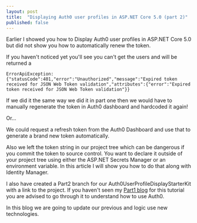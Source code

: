 ```yaml
---
layout: post
title:  "Displaying Auth0 user profiles in ASP.NET Core 5.0 (part 2)"
published: false
---
```

Earlier I showed you how to Display Auth0 user profiles in ASP.NET Core 5.0 but did not show you how to automatically renew the token. 

If you haven't noticed yet you'll see you can't get the users and will be returned a 

`ErrorApiException: {"statusCode":401,"error":"Unauthorized","message":"Expired token received for JSON Web Token validation","attributes":{"error":"Expired token received for JSON Web Token validation"}}`

If we did it the same way we did it in part one then we would have to manually regenerate the token in Auth0 dashboard and hardcoded it again!

Or...

We could request a refresh token from the Auth0 Dashboard and use that to generate a brand new token automatically. 

Also we left the token string in our project tree which can be dangerous if you commit the token to source control. You want to declare it outside of your project tree using either the ASP.NET Secrets Manager or an environment variable. In this article I will show you how to do that along with Identity Manager.  

I also have created a Part2 branch for our Auth0UserProfileDisplayStarterKit with a link to the project. If you haven't seen my [Part1 blog](https://layersofabstraction.github.io/displaying-auth0-user-profiles-in-ASP.NET-Core-MVC-part1.html) for this tutorial you are advised to go through it to understand how to use Auth0.   

In this blog we are going to update our previous and logic use new technologies.




